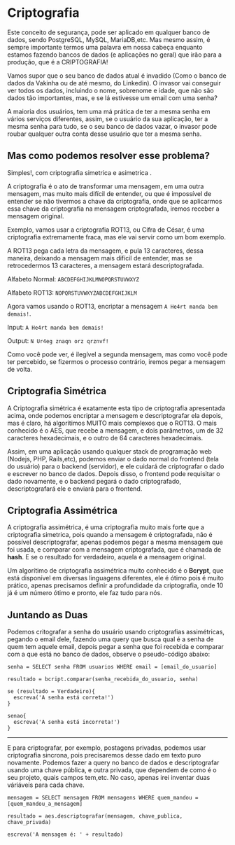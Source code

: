 # Criptografia

Este conceito de segurança, pode ser aplicado em qualquer banco de dados, sendo PostgreSQL, MySQL, MariaDB,etc. Mas mesmo assim, é sempre importante termos uma palavra em nossa cabeça enquanto estamos fazendo bancos de dados (e aplicações no geral) que irão para a produção, que é a CRIPTOGRAFIA!

Vamos supor que o seu banco de dados atual é invadido (Como o banco de dados da Vakinha ou de até mesmo, do Linkedin). O invasor vai conseguir ver todos os dados, incluindo o nome, sobrenome e idade, que não são dados tão importantes, mas, e se lá estivesse um email com uma senha?

A maioria dos usuários, tem uma má prática de ter a mesma senha em vários serviços diferentes, assim, se o usuário da sua aplicação, ter a mesma senha para tudo, se o seu banco de dados vazar, o invasor pode roubar qualquer outra conta desse usuário que ter a mesma senha.

## Mas como podemos resolver esse problema?

Simples!, com criptografia simetrica e asimetrica .

A criptografia é o ato de transformar uma mensagem, em uma outra mensagem, mas muito mais difícil de entender, ou que é impossível de entender se não tivermos a chave da criptografia, onde que se aplicarmos essa chave da criptografia na mensagem criptografada, iremos receber a mensagem original.

Exemplo, vamos usar a criptografia ROT13, ou Cifra de César, é uma criptografia extremamente fraca, mas ele vai servir como um bom exemplo.

A ROT13 pega cada letra da mensagem, e pula 13 caracteres, dessa maneira, deixando a mensagem mais difícil de entender, mas se retrocedermos 13 caracteres, a mensagem estará descriptografada.

Alfabeto Normal: `ABCDEFGHIJKLMNOPQRSTUVWXYZ`

Alfabeto ROT13: `NOPQRSTUVWXYZABCDEFGHIJKLM`

Agora vamos usando o ROT13, encriptar a mensagem `A He4rt manda bem demais!`.

Input: `A He4rt manda bem demais!`

Output: `N Ur4eg znaqn orz qrznvf!`

Como você pode ver, é ilegível a segunda mensagem, mas como você pode ter percebido, se fizermos o processo contrário, iremos pegar a mensagem de volta.

## Criptografia Simétrica

A Criptografia simétrica é exatamente esta tipo de criptografia apresentada acima, onde podemos encriptar a mensagem e descriptografar ela depois, mas é claro, há algorítimos MUITO mais complexos que o ROT13. O mais conhecido é o AES, que recebe a mensagem, e dois parâmetros, um de 32 caracteres hexadecimais, e o outro de 64 caracteres hexadecimais.

Assim, em uma aplicação usando qualquer stack de programação web (Nodejs, PHP, Rails,etc), podemos enviar o dado normal do frontend (tela do usuário) para o backend (servidor), e ele cuidará de criptografar o dado e escrever no banco de dados. Depois disso, o frontend pode requisitar o dado novamente, e o backend pegará o dado criptografado, descriptografará ele e enviará para o frontend.

## Criptografia Assimétrica

A criptografia assimétrica, é uma criptografia muito mais forte que a criptografia simetrica, pois quando a mensagem é criptografada, não é possível descriptografar, apenas podemos pegar a mesma mensagem que foi usada, e comparar com a mensagem criptografada, que é chamada de **hash**. E se o resultado for verdadeiro, aquela é a mensagem original.

Um algorítimo de criptografia assimétrica muito conhecido é o **Bcrypt**, que está disponível em diversas linguagens diferentes, ele é ótimo pois é muito prático, apenas precisamos definir a profundidade da criptografia, onde 10 já é um número ótimo e pronto, ele faz tudo para nós.

## Juntando as Duas

Podemos critografar a senha do usuário usando criptografias assimétricas, pegando o email dele, fazendo uma query que busca qual é a senha de quem tem aquele email, depois pegar a senha que foi recebida e comparar com a que está no banco de dados, observe o pseudo-código abaixo:

```
senha = SELECT senha FROM usuarios WHERE email = [email_do_usuario]

resultado = bcript.comparar(senha_recebida_do_usuario, senha)

se (resultado = Verdadeiro){
  escreva('A senha está correta!')
}

senao{
  escreva('A senha está incorreta!')
}

```

---

E para criptografar, por exemplo, postagens privadas, podemos usar criptografia sincrona, pois precisaremos desse dado em texto puro novamente. Podemos fazer a query no banco de dados e descriptografar usando uma chave pública, e outra privada, que dependem de como é o seu projeto, quais campos tem,etc. No caso, apenas irei inventar duas váriáveis para cada chave.

```
mensagem = SELECT mensagem FROM mensagens WHERE quem_mandou = [quem_mandou_a_mensagem]

resultado = aes.descriptografar(mensagem, chave_publica, chave_privada)

escreva('A mensagem é: ' + resultado)

```
